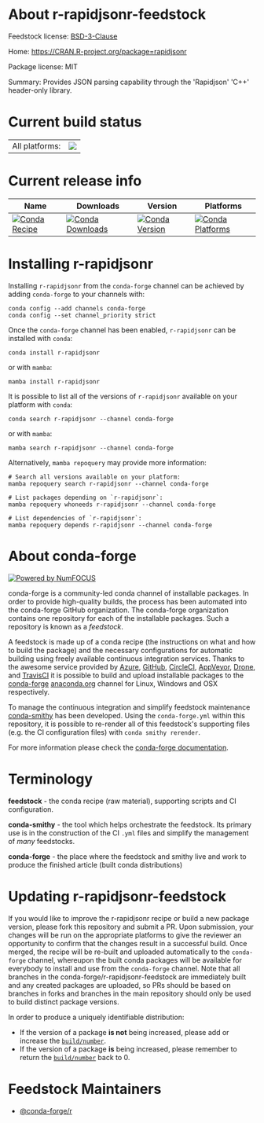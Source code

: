 About r-rapidjsonr-feedstock
============================

Feedstock license: [BSD-3-Clause](https://github.com/conda-forge/r-rapidjsonr-feedstock/blob/main/LICENSE.txt)

Home: https://CRAN.R-project.org/package=rapidjsonr

Package license: MIT

Summary: Provides JSON parsing capability through the 'Rapidjson' 'C++' header-only library. 

Current build status
====================


<table><tr><td>All platforms:</td>
    <td>
      <a href="https://dev.azure.com/conda-forge/feedstock-builds/_build/latest?definitionId=6318&branchName=main">
        <img src="https://dev.azure.com/conda-forge/feedstock-builds/_apis/build/status/r-rapidjsonr-feedstock?branchName=main">
      </a>
    </td>
  </tr>
</table>

Current release info
====================

| Name | Downloads | Version | Platforms |
| --- | --- | --- | --- |
| [![Conda Recipe](https://img.shields.io/badge/recipe-r--rapidjsonr-green.svg)](https://anaconda.org/conda-forge/r-rapidjsonr) | [![Conda Downloads](https://img.shields.io/conda/dn/conda-forge/r-rapidjsonr.svg)](https://anaconda.org/conda-forge/r-rapidjsonr) | [![Conda Version](https://img.shields.io/conda/vn/conda-forge/r-rapidjsonr.svg)](https://anaconda.org/conda-forge/r-rapidjsonr) | [![Conda Platforms](https://img.shields.io/conda/pn/conda-forge/r-rapidjsonr.svg)](https://anaconda.org/conda-forge/r-rapidjsonr) |

Installing r-rapidjsonr
=======================

Installing `r-rapidjsonr` from the `conda-forge` channel can be achieved by adding `conda-forge` to your channels with:

```
conda config --add channels conda-forge
conda config --set channel_priority strict
```

Once the `conda-forge` channel has been enabled, `r-rapidjsonr` can be installed with `conda`:

```
conda install r-rapidjsonr
```

or with `mamba`:

```
mamba install r-rapidjsonr
```

It is possible to list all of the versions of `r-rapidjsonr` available on your platform with `conda`:

```
conda search r-rapidjsonr --channel conda-forge
```

or with `mamba`:

```
mamba search r-rapidjsonr --channel conda-forge
```

Alternatively, `mamba repoquery` may provide more information:

```
# Search all versions available on your platform:
mamba repoquery search r-rapidjsonr --channel conda-forge

# List packages depending on `r-rapidjsonr`:
mamba repoquery whoneeds r-rapidjsonr --channel conda-forge

# List dependencies of `r-rapidjsonr`:
mamba repoquery depends r-rapidjsonr --channel conda-forge
```


About conda-forge
=================

[![Powered by
NumFOCUS](https://img.shields.io/badge/powered%20by-NumFOCUS-orange.svg?style=flat&colorA=E1523D&colorB=007D8A)](https://numfocus.org)

conda-forge is a community-led conda channel of installable packages.
In order to provide high-quality builds, the process has been automated into the
conda-forge GitHub organization. The conda-forge organization contains one repository
for each of the installable packages. Such a repository is known as a *feedstock*.

A feedstock is made up of a conda recipe (the instructions on what and how to build
the package) and the necessary configurations for automatic building using freely
available continuous integration services. Thanks to the awesome service provided by
[Azure](https://azure.microsoft.com/en-us/services/devops/), [GitHub](https://github.com/),
[CircleCI](https://circleci.com/), [AppVeyor](https://www.appveyor.com/),
[Drone](https://cloud.drone.io/welcome), and [TravisCI](https://travis-ci.com/)
it is possible to build and upload installable packages to the
[conda-forge](https://anaconda.org/conda-forge) [anaconda.org](https://anaconda.org/)
channel for Linux, Windows and OSX respectively.

To manage the continuous integration and simplify feedstock maintenance
[conda-smithy](https://github.com/conda-forge/conda-smithy) has been developed.
Using the ``conda-forge.yml`` within this repository, it is possible to re-render all of
this feedstock's supporting files (e.g. the CI configuration files) with ``conda smithy rerender``.

For more information please check the [conda-forge documentation](https://conda-forge.org/docs/).

Terminology
===========

**feedstock** - the conda recipe (raw material), supporting scripts and CI configuration.

**conda-smithy** - the tool which helps orchestrate the feedstock.
                   Its primary use is in the construction of the CI ``.yml`` files
                   and simplify the management of *many* feedstocks.

**conda-forge** - the place where the feedstock and smithy live and work to
                  produce the finished article (built conda distributions)


Updating r-rapidjsonr-feedstock
===============================

If you would like to improve the r-rapidjsonr recipe or build a new
package version, please fork this repository and submit a PR. Upon submission,
your changes will be run on the appropriate platforms to give the reviewer an
opportunity to confirm that the changes result in a successful build. Once
merged, the recipe will be re-built and uploaded automatically to the
`conda-forge` channel, whereupon the built conda packages will be available for
everybody to install and use from the `conda-forge` channel.
Note that all branches in the conda-forge/r-rapidjsonr-feedstock are
immediately built and any created packages are uploaded, so PRs should be based
on branches in forks and branches in the main repository should only be used to
build distinct package versions.

In order to produce a uniquely identifiable distribution:
 * If the version of a package **is not** being increased, please add or increase
   the [``build/number``](https://docs.conda.io/projects/conda-build/en/latest/resources/define-metadata.html#build-number-and-string).
 * If the version of a package **is** being increased, please remember to return
   the [``build/number``](https://docs.conda.io/projects/conda-build/en/latest/resources/define-metadata.html#build-number-and-string)
   back to 0.

Feedstock Maintainers
=====================

* [@conda-forge/r](https://github.com/conda-forge/r/)


